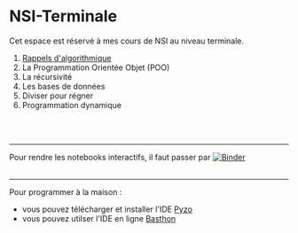 # NSI-Terminale

Cet espace est réservé à mes cours de NSI au niveau terminale.

1. [Rappels d'algorithmique](https://github.com/NaturelEtChaud/NSI-Terminale/tree/main/1%20Algorithmique)
2. La Programmation Orientée Objet (POO)
3. La récursivité
4. Les bases de données
5. Diviser pour régner
6. Programmation dynamique

<br>
<br>

---

Pour rendre les notebooks interactifs, il faut passer par [![Binder](https://mybinder.org/badge_logo.svg)](https://mybinder.org/v2/gh/lebonprof/NSI-Terminale/HEAD)
<br>
<br>

---


Pour programmer à la maison :

* vous pouvez télécharger et installer l'IDE [Pyzo](https://pyzo.org/start.html)
* vous pouvez utilser l'IDE en ligne [Basthon](https://console.basthon.fr/)
